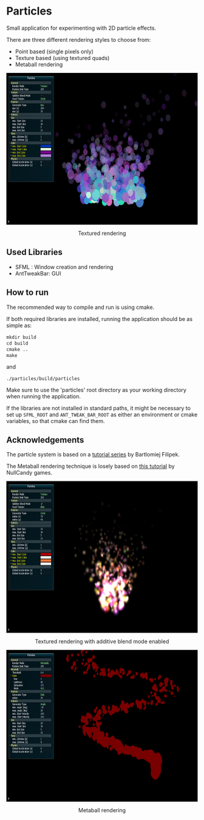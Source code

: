 # Particles
Small application for experimenting with 2D particle effects.

There are three different rendering styles to choose from:
* Point based (single pixels only)
* Texture based (using textured quads)
* Metaball rendering

<img src="screenshots/screenshot1.png" align="center" height="400" >
<p align="center">Textured rendering</p>

## Used Libraries

* SFML : Window creation and rendering
* AntTweakBar: GUI

## How to run

The recommended way to compile and run is using cmake.

If both required libraries are installed, running the application should be as simple as:
```
mkdir build
cd build
cmake ..
make
```
and
```
./particles/build/particles
```
Make sure to use the 'particles' root directory as your working directory when running the application.

If the libraries are not installed in standard paths, it might be necessary to set up `SFML_ROOT` and `ANT_TWEAK_BAR_ROOT` as either an environment or cmake variables, so that cmake can find them.

## Acknowledgements

The particle system is based on a [tutorial series](http://www.bfilipek.com/2014/03/three-particle-effects.html) by Bartlomiej Filipek.

The Metaball rendering technique is losely based on [this tutorial](http://nullcandy.com/2d-metaballs-in-xna/) by NullCandy games.

<img src="screenshots/screenshot2.png" align="center" height="400" >
<p align="center">Textured rendering with additive blend mode enabled</p>

<img src="screenshots/screenshot3.png" align="center" height="400" >
<p align="center">Metaball rendering</p>
